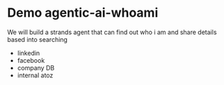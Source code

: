 # Demo agentic-ai-whoami

We will build a strands agent that can find out who i am and share details based into searching
- linkedin
- facebook
- company DB
- internal atoz
